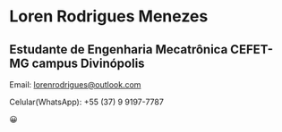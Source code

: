 # Loren Rodrigues Menezes

## Estudante de Engenharia Mecatrônica CEFET-MG campus Divinópolis

Email: [lorenrodrigues@outlook.com](mailto:lorenrodrigues@outlook.com)

Celular(WhatsApp): +55 (37) 9 9197-7787

😀
